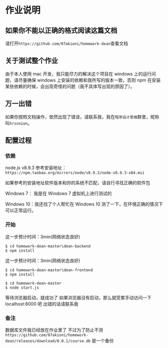 # 作业说明
## 如果你不能以正确的格式阅读这篇文档
请打开`https://github.com/07akioni/homework-dean`查看文档
## 关于测试整个作业
由于本人使用 mac 开发，我只能尽力的解决这个项目在 windows 上的运行问题，请尽量确保 windows 上安装的依赖和我所写的版本一致，否则 npm 在安装某些依赖的时候，会出现奇怪的问题（我不具体写出现的原因了）。
## 万一出错
如果你按照文档操作，依然出现了错误，请联系我，我在`程序设计思维`群里，昵称叫`hrsonion`。
## 配置过程
### 依赖
node.js v8.9.3 参考安装地址：`https://npm.taobao.org/mirrors/node/v8.9.3/node-v8.9.3-x64.msi`

如果参考的安装地址软件版本和你的系统不匹配，请自行寻找正确的软件包

Windows 7： 我是在 Windows 7 虚拟机上进行测试的

Windows 10：我还找了个人帮忙在 Windows 10 测了一下，在环境正确的情况下可以正常运行。
### 开始
这一步预计时间：3min(网络状态良好)
```
$ cd homework-dean-master\dean-backend
$ npm install
```
这一步预计时间：3min(网络状态良好)
```
$ cd homework-dean-master\dean-frontend
$ npm install
```
```
$ cd homework-dean-master
$ node start.js
```
等待浏览器启动，就成功了
如果浏览器没有启动，那么就受累手动访问一下 localhost:8000 吧
出错的话请联系我
### 备注
数据库文件我已经放在作业里了
不过为了防止不测 `https://github.com/07akioni/homework-dean/releases/download/0.0.1/course.db` 是一个备份
